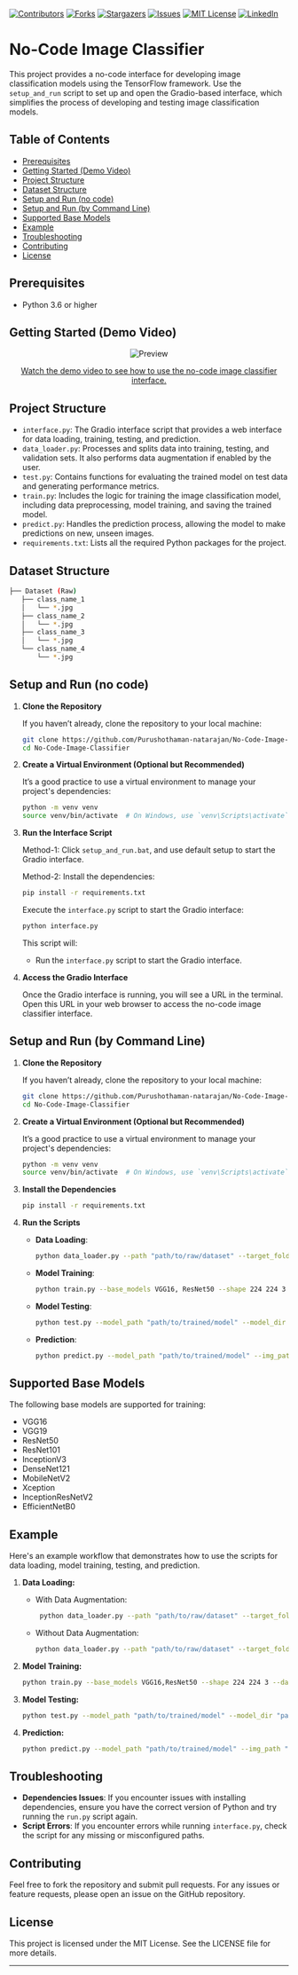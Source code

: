 [![Contributors][contributors-shield]][contributors-url]
[![Forks][forks-shield]][forks-url]
[![Stargazers][stars-shield]][stars-url]
[![Issues][issues-shield]][issues-url]
[![MIT License][license-shield]][license-url]
[![LinkedIn][linkedin-shield]][linkedin-url]


# No-Code Image Classifier

This project provides a no-code interface for developing image classification models using the TensorFlow framework. Use the `setup_and_run` script to set up and open the Gradio-based interface, which simplifies the process of developing and testing image classification models.

## Table of Contents

- [Prerequisites](#prerequisites)
- [Getting Started (Demo Video)](#getting-started-demo-video)
- [Project Structure](#project-structure)
- [Dataset Structure](#dataset-structure)
- [Setup and Run (no code)](#setup-and-run-no-code)
- [Setup and Run (by Command Line)](#setup-and-run-by-command-line)
- [Supported Base Models](#supported-base-models)
- [Example](#example)
- [Troubleshooting](#troubleshooting)
- [Contributing](#contributing)
- [License](#license)

## Prerequisites

- Python 3.6 or higher

## Getting Started (Demo Video)

<p align="center">
  <img src="data/demo snap.png" alt="Preview">
</p>

<p style="text-align: center;">
  <a href="https://www.youtube.com/watch?v=znRVrnVDgD8" target="_blank">Watch the demo video to see how to use the no-code image classifier interface.</a>
</p>

## Project Structure

- `interface.py`: The Gradio interface script that provides a web interface for data loading, training, testing, and prediction.
- `data_loader.py`: Processes and splits data into training, testing, and validation sets. It also performs data augmentation if enabled by the user.
- `test.py`: Contains functions for evaluating the trained model on test data and generating performance metrics.
- `train.py`: Includes the logic for training the image classification model, including data preprocessing, model training, and saving the trained model.
- `predict.py`: Handles the prediction process, allowing the model to make predictions on new, unseen images.
- `requirements.txt`: Lists all the required Python packages for the project.

## Dataset Structure

```sh
├── Dataset (Raw)
   ├── class_name_1
   │   └── *.jpg
   ├── class_name_2
   │   └── *.jpg
   ├── class_name_3
   │   └── *.jpg
   └── class_name_4
       └── *.jpg
```

## Setup and Run (no code)

1. **Clone the Repository**

   If you haven’t already, clone the repository to your local machine:

   ```sh
   git clone https://github.com/Purushothaman-natarajan/No-Code-Image-Classifier
   cd No-Code-Image-Classifier
   ```

2. **Create a Virtual Environment (Optional but Recommended)**

   It’s a good practice to use a virtual environment to manage your project's dependencies:

   ```sh 
   python -m venv venv
   source venv/bin/activate  # On Windows, use `venv\Scripts\activate`
   ```

3. **Run the Interface Script**

   Method-1:
   Click `setup_and_run.bat`, and use default setup to start the Gradio interface.

   Method-2:
   Install the dependencies:

   ```sh 
   pip install -r requirements.txt 
   ```
      
   Execute the `interface.py` script to start the Gradio interface:

   ```sh 
   python interface.py
   ```
   This script will:
   - Run the `interface.py` script to start the Gradio interface.

5. **Access the Gradio Interface**

   Once the Gradio interface is running, you will see a URL in the terminal. Open this URL in your web browser to access the no-code image classifier interface.

## Setup and Run (by Command Line)

1. **Clone the Repository**

   If you haven’t already, clone the repository to your local machine:

   ```sh
   git clone https://github.com/Purushothaman-natarajan/No-Code-Image-Classifier
   cd No-Code-Image-Classifier
   ```

2. **Create a Virtual Environment (Optional but Recommended)**

   It’s a good practice to use a virtual environment to manage your project's dependencies:

   ```sh 
   python -m venv venv
   source venv/bin/activate  # On Windows, use `venv\Scripts\activate`
   ```

3. **Install the Dependencies**

   ```sh 
   pip install -r requirements.txt 
   ```

4. **Run the Scripts**

   - **Data Loading**:
     ```sh
     python data_loader.py --path "path/to/raw/dataset" --target_folder "path/to/target/folder" --dim 224 --batch_size 32 --num_workers 4 --augment_data
     ```

   - **Model Training**:
     ```sh
     python train.py --base_models VGG16, ResNet50 --shape 224 224 3 --data_path "path/to/processed/dataset" --log_dir "path/to/log/dir" --model_dir "path/to/model/dir" --epochs 100 --optimizer adam --learning_rate 0.0001 --batch_size 32
     ```

   - **Model Testing**:
     ```sh
     python test.py --model_path "path/to/trained/model" --model_dir "path/to/model/dir" --img_path "path/to/test/image" --log_dir "path/to/log/dir" --test_dir "path/to/test/dir" --train_dir "path/to/train/dir" --class_names "class1,class2,class3"
     ```

   - **Prediction**:
     ```sh
     python predict.py --model_path "path/to/trained/model" --img_path "path/to/image" --train_dir "path/to/train/dir"
     ```

## Supported Base Models

The following base models are supported for training:
- VGG16
- VGG19
- ResNet50
- ResNet101
- InceptionV3
- DenseNet121
- MobileNetV2
- Xception
- InceptionResNetV2
- EfficientNetB0

## Example

Here's an example workflow that demonstrates how to use the scripts for data loading, model training, testing, and prediction.

1. **Data Loading:**
   - With Data Augmentation: 
     ```sh
      python data_loader.py --path "path/to/raw/dataset" --target_folder "path/to/target/folder" --dim 224 --batch_size 32 --num_workers 4 --augment_data
      ```
    - Without Data Augmentation: 
      ```sh
      python data_loader.py --path "path/to/raw/dataset" --target_folder "path/to/target/folder" --dim 224 --batch_size 32 --num_workers 4
      ```

3. **Model Training:**
    ```sh
    python train.py --base_models VGG16,ResNet50 --shape 224 224 3 --data_path "path/to/processed/dataset" --log_dir "path/to/log/dir" --model_dir "path/to/model/dir" --epochs 100 --optimizer adam --learning_rate 0.0001 --batch_size 32
    ```

4. **Model Testing:**
    ```sh
    python test.py --model_path "path/to/trained/model" --model_dir "path/to/model/dir" --img_path "path/to/test/image" --log_dir "path/to/log/dir" --test_dir "path/to/test/dir" --train_dir "path/to/train/dir"
    ```

5. **Prediction:**
    ```sh
    python predict.py --model_path "path/to/trained/model" --img_path "path/to/image" --train_dir "path/to/train/dir"
    ```

## Troubleshooting
- **Dependencies Issues**: If you encounter issues with installing dependencies, ensure you have the correct version of Python and try running the `run.py` script again.
- **Script Errors**: If you encounter errors while running `interface.py`, check the script for any missing or misconfigured paths.

## Contributing
Feel free to fork the repository and submit pull requests. For any issues or feature requests, please open an issue on the GitHub repository.

## License
This project is licensed under the MIT License. See the LICENSE file for more details.

----

[contributors-shield]: https://img.shields.io/github/contributors/Purushothaman-natarajan/No-Code-Image-Classifier.svg?style=flat-square
[contributors-url]: https://github.com/Purushothaman-natarajan/No-Code-Image-Classifier/graphs/contributors
[forks-shield]: https://img.shields.io/github/forks/Purushothaman-natarajan/No-Code-Image-Classifier.svg?style=flat-square
[forks-url]: https://github.com/Purushothaman-natarajan/No-Code-Image-Classifier/network/members
[stars-shield]: https://img.shields.io/github/stars/Purushothaman-natarajan/No-Code-Image-Classifier.svg?style=flat-square
[stars-url]: https://github.com/Purushothaman-natarajan/No-Code-Image-Classifier/stargazers
[issues-shield]: https://img.shields.io/github/issues/Purushothaman-natarajan/No-Code-Image-Classifier.svg?style=flat-square
[issues-url]: https://github.com/Purushothaman-natarajan/No-Code-Image-Classifier/issues
[license-shield]: https://img.shields.io/github/license/Purushothaman-natarajan/No-Code-Image-Classifier.svg?style=flat-square
[license-url]: https://github.com/Purushothaman-natarajan/No-Code-Image-Classifier/blob/main/LICENSE
[linkedin-shield]: https://img.shields.io/badge/-LinkedIn-black.svg?style=flat-square&logo=linkedin&colorB=555
[linkedin-url]: https://www.linkedin.com/in/purushothamann/
